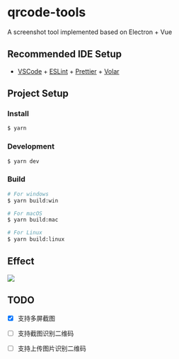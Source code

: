 # qrcode-tools

A screenshot tool implemented based on Electron + Vue

## Recommended IDE Setup

- [VSCode](https://code.visualstudio.com/) + [ESLint](https://marketplace.visualstudio.com/items?itemName=dbaeumer.vscode-eslint) + [Prettier](https://marketplace.visualstudio.com/items?itemName=esbenp.prettier-vscode) + [Volar](https://marketplace.visualstudio.com/items?itemName=Vue.volar)

## Project Setup

### Install

```bash
$ yarn
```

### Development

```bash
$ yarn dev
```

### Build

```bash
# For windows
$ yarn build:win

# For macOS
$ yarn build:mac

# For Linux
$ yarn build:linux
```

## Effect
![](https://cdn.jsdelivr.net/gh/yxw007/BlogPicBed@master//img/20240110195937.gif)

## TODO
- [x] 支持多屏截图
- [ ] 支持截图识别二维码
- [ ] 支持上传图片识别二维码

